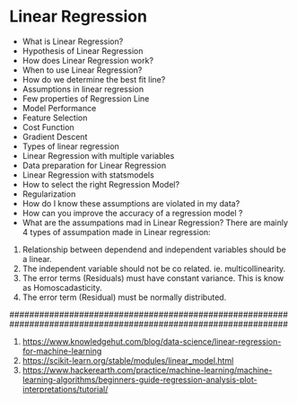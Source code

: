 # Linear Regression
* What is Linear Regression?
* Hypothesis of Linear Regression
* How does Linear Regression work?
* When to use Linear Regression?
* How do we determine the best fit line?
* Assumptions in linear regression
* Few properties of Regression Line
* Model Performance
* Feature Selection
* Cost Function
* Gradient Descent
* Types of linear regression
* Linear Regression with multiple variables
* Data preparation for Linear Regression
* Linear Regression with statsmodels
* How to select the right Regression Model?
* Regularization
* How do I know these assumptions are violated in my data?
* How can you improve the accuracy of a regression model ?
* What are the assumpations mad in Linear Regression?
There are mainly 4 types of assumpation made in Linear regression:
1. Relationship between dependend and independent variables should be a linear.
2. The independent variable should not be co related. ie. multicollinearity.
3. The error terms (Residuals) must have constant variance. This is know as Homoscadasticity.
4. The error term (Residual) must be normally distributed.

################################################################################################################




1. https://www.knowledgehut.com/blog/data-science/linear-regression-for-machine-learning
2. https://scikit-learn.org/stable/modules/linear_model.html
3. https://www.hackerearth.com/practice/machine-learning/machine-learning-algorithms/beginners-guide-regression-analysis-plot-interpretations/tutorial/
